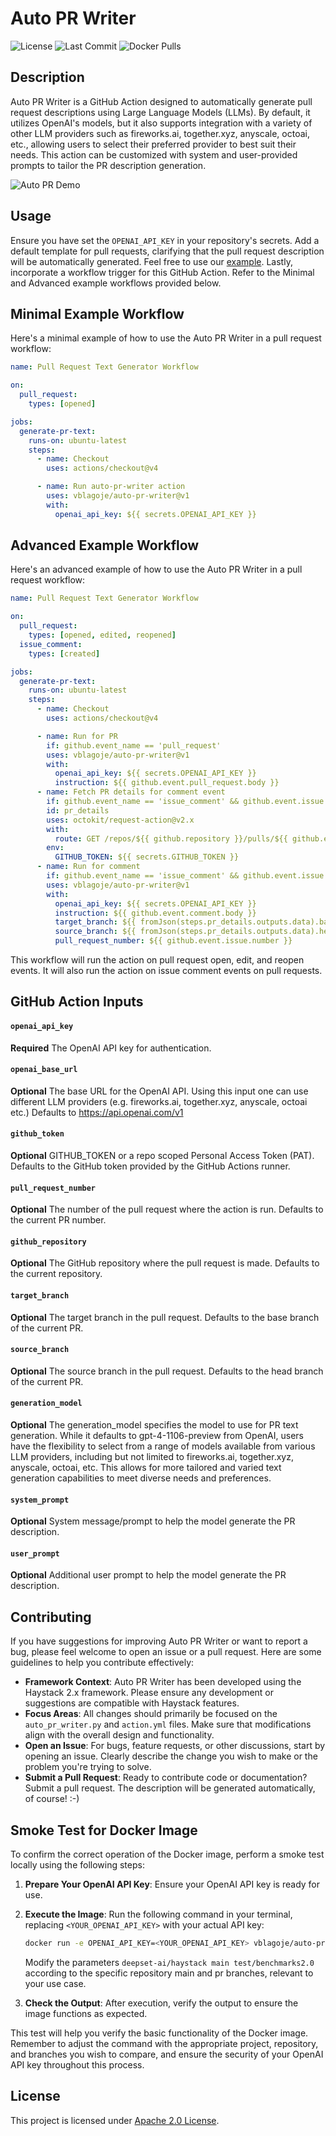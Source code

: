 # Auto PR Writer

![License](https://img.shields.io/github/license/vblagoje/auto-pr-writer)
![Last Commit](https://img.shields.io/github/last-commit/vblagoje/auto-pr-writer)
![Docker Pulls](https://img.shields.io/docker/pulls/vblagoje/auto-pr-writer)

## Description
Auto PR Writer is a GitHub Action designed to automatically generate pull request descriptions using Large Language Models (LLMs). By default, it utilizes OpenAI's models, but it also supports integration with a variety of other LLM providers such as fireworks.ai, together.xyz, anyscale, octoai, etc., allowing users to select their preferred provider to best suit their needs. This action can be customized with system and user-provided prompts to tailor the PR description generation.

![Auto PR  Demo](https://raw.githubusercontent.com/vblagoje/various/main/auto-pr-writer-optimize.gif)

## Usage

Ensure you have set the `OPENAI_API_KEY` in your repository's secrets. Add a default template for pull requests, clarifying that the pull request description will be automatically generated. Feel free to use our [example](https://github.com/vblagoje/auto-pr-writer/blob/main/.github/pull_request_template.md). Lastly, incorporate a workflow trigger for this GitHub Action. Refer to the Minimal and Advanced example workflows provided below.

## Minimal Example Workflow

Here's a minimal example of how to use the Auto PR Writer in a pull request workflow:

```yaml
name: Pull Request Text Generator Workflow

on:
  pull_request:
    types: [opened]

jobs:
  generate-pr-text:
    runs-on: ubuntu-latest
    steps:
      - name: Checkout
        uses: actions/checkout@v4

      - name: Run auto-pr-writer action
        uses: vblagoje/auto-pr-writer@v1
        with:
          openai_api_key: ${{ secrets.OPENAI_API_KEY }}
```

## Advanced Example Workflow

Here's an advanced example of how to use the Auto PR Writer in a pull request workflow:

```yaml
name: Pull Request Text Generator Workflow

on:
  pull_request:
    types: [opened, edited, reopened]
  issue_comment:
    types: [created]

jobs:
  generate-pr-text:
    runs-on: ubuntu-latest
    steps:
      - name: Checkout
        uses: actions/checkout@v4

      - name: Run for PR
        if: github.event_name == 'pull_request'
        uses: vblagoje/auto-pr-writer@v1
        with:
          openai_api_key: ${{ secrets.OPENAI_API_KEY }}
          instruction: ${{ github.event.pull_request.body }}      
      - name: Fetch PR details for comment event
        if: github.event_name == 'issue_comment' && github.event.issue.pull_request
        id: pr_details
        uses: octokit/request-action@v2.x
        with:
          route: GET /repos/${{ github.repository }}/pulls/${{ github.event.issue.number }}
        env:
          GITHUB_TOKEN: ${{ secrets.GITHUB_TOKEN }}
      - name: Run for comment
        if: github.event_name == 'issue_comment' && github.event.issue.pull_request
        uses: vblagoje/auto-pr-writer@v1
        with:
          openai_api_key: ${{ secrets.OPENAI_API_KEY }}
          instruction: ${{ github.event.comment.body }}
          target_branch: ${{ fromJson(steps.pr_details.outputs.data).base.ref }}
          source_branch: ${{ fromJson(steps.pr_details.outputs.data).head.ref }}
          pull_request_number: ${{ github.event.issue.number }}
```
This workflow will run the action on pull request open, edit, and reopen events. It will also run the action on issue comment events on pull requests. 


## GitHub Action Inputs

#### `openai_api_key`
**Required**
The OpenAI API key for authentication.

#### `openai_base_url`
**Optional**
The base URL for the OpenAI API. Using this input one can use different LLM providers (e.g. fireworks.ai, together.xyz, anyscale, octoai etc.) Defaults to https://api.openai.com/v1

#### `github_token`
**Optional**
GITHUB_TOKEN or a repo scoped Personal Access Token (PAT). Defaults to the GitHub token provided by the GitHub Actions runner.

#### `pull_request_number`
**Optional**
The number of the pull request where the action is run. Defaults to the current PR number.

#### `github_repository`
**Optional**
The GitHub repository where the pull request is made. Defaults to the current repository.

#### `target_branch`
**Optional**
The target branch in the pull request. Defaults to the base branch of the current PR.

#### `source_branch`
**Optional**
The source branch in the pull request. Defaults to the head branch of the current PR.

#### `generation_model`
**Optional**
The generation_model specifies the model to use for PR text generation. While it defaults to gpt-4-1106-preview from OpenAI, users have the flexibility to select from a range of models available from various LLM providers, including but not limited to fireworks.ai, together.xyz, anyscale, octoai, etc. This allows for more tailored and varied text generation capabilities to meet diverse needs and preferences.

#### `system_prompt`
**Optional**
System message/prompt to help the model generate the PR description.

#### `user_prompt`
**Optional**
Additional user prompt to help the model generate the PR description.


## Contributing

If you have suggestions for improving Auto PR Writer or want to report a bug, please feel welcome to open an issue or a pull request. Here are some guidelines to help you contribute effectively:

- **Framework Context**: Auto PR Writer has been developed using the Haystack 2.x framework. Please ensure any development or suggestions are compatible with Haystack features.
- **Focus Areas**: All changes should primarily be focused on the `auto_pr_writer.py` and `action.yml` files. Make sure that modifications align with the overall design and functionality.
- **Open an Issue**: For bugs, feature requests, or other discussions, start by opening an issue. Clearly describe the change you wish to make or the problem you're trying to solve.
- **Submit a Pull Request**: Ready to contribute code or documentation? Submit a pull request. The description will be generated automatically, of course! :-)

## Smoke Test for Docker Image

To confirm the correct operation of the Docker image, perform a smoke test locally using the following steps:

1. **Prepare Your OpenAI API Key**: Ensure your OpenAI API key is ready for use.

2. **Execute the Image**:
   Run the following command in your terminal, replacing `<YOUR_OPENAI_API_KEY>` with your actual API key:

   ```bash
   docker run -e OPENAI_API_KEY=<YOUR_OPENAI_API_KEY> vblagoje/auto-pr-writer deepset-ai/haystack main test/benchmarks2.0
   ```

   Modify the parameters `deepset-ai/haystack main test/benchmarks2.0` according to the specific repository main and pr branches, relevant to your use case.

3. **Check the Output**: After execution, verify the output to ensure the image functions as expected.

This test will help you verify the basic functionality of the Docker image. Remember to adjust the command with the appropriate 
project, repository, and branches you wish to compare, and ensure the security of your OpenAI API key throughout this process.

## License
This project is licensed under [Apache 2.0 License](LICENSE).
